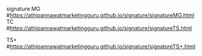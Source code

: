 signature
MG #https://athipannawatmarketingguru.github.io/signature/signatureMG.html
TC #https://athipannawatmarketingguru.github.io/signature/signatureTS.html

TS+ #https://athipannawatmarketingguru.github.io/signature/signatureTS+.html
